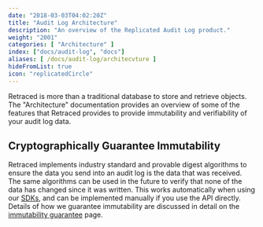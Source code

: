 ```yaml
---
date: "2018-03-03T04:02:20Z"
title: "Audit Log Architecture"
description: "An overview of the Replicated Audit Log product."
weight: "2001"
categories: [ "Architecture" ]
index: ["docs/audit-log", "docs"]
aliases: [ /docs/audit-log/architecvture ]
hideFromList: true
icon: "replicatedCircle"
---
```


Retraced is more than a traditional database to store and retrieve objects. The "Architecture" documentation provides an overview of some of the features that Retraced provides to provide immutability and verifiability of your audit log data.

## Cryptographically Guarantee Immutability
Retraced implements industry standard and provable digest algorithms to ensure the data you send into an audit log is the data that was received. The same algorithms can be used in the future to verify that none of the data has changed since it was written. This works automatically when using our [SDKs](/docs/audit-log/sdks/available-sdks), and can be implemented manually if you use the API directly. Details of how we guarantee immutability are discussed in detail on the [immutability guarantee](/docs/audit-log/architecture/immutability-guarantee) page.
